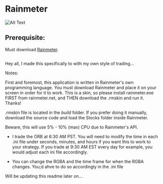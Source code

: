# Rainmeter

![Alt Text](https://media4.giphy.com/media/7pDZjSzpv2RnoBP4Rx/giphy.gif)

## Prerequisite:

Must download [Rainmeter](https://www.rainmeter.net/).

##

Hey all, I made this specifically to with my own style of trading...

Notes:

First and foremost, this application is written in Rainmeter's own programming language. You must download Rainmeter and place it on your screen in order for it to work. This is a skin, so please install rainmeter.exe FIRST from rainmeter.net, and THEN download the .rmskin and run it. Thanks!

.rmskin file is located in the *build* folder. If you prefer doing it manually, download the source code and load the Stocks folder inside Rainmeter.

Beware, this will use 5% - 10% (max) CPU due to Rainmeter's API.

- I trade the ORB at 6:30 AM PST. You will need to modify the time in each .ini file under seconds, minutes, and hours if you want this to work to your strategy. If you trade at 9:30 AM EST every day for example, you would adjust each ini file accordingly.

- You can change the RGBA and the time frame for when the RGBA changes. You;d ahve to do so accordingly in the .ini file



Will be updating this readme later on...
